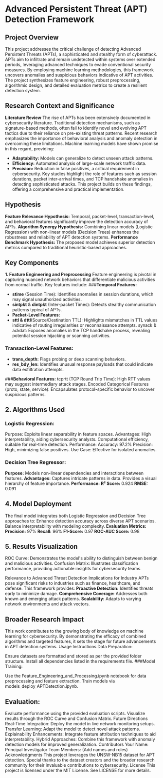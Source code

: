 # Advanced Persistent Threat (APT) Detection Framework

## **Project Overview**

This project addresses the critical challenge of detecting Advanced Persistent Threats (APTs), a sophisticated and stealthy form of cyberattack. APTs aim to infiltrate and remain undetected within systems over extended periods, leveraging advanced techniques to evade conventional security measures. By employing machine learning methodologies, this framework uncovers anomalies and suspicious behaviors indicative of APT activities. The project synthesizes feature engineering, robust preprocessing, algorithmic design, and detailed evaluation metrics to create a resilient detection system.

## **Research Context and Significance**

**Literature Review**
The rise of APTs has been extensively documented in cybersecurity literature. Traditional detection mechanisms, such as signature-based methods, often fail to identify novel and evolving APT tactics due to their reliance on pre-existing threat patterns. Recent research emphasizes the importance of behavioral analysis and anomaly detection in overcoming these limitations. Machine learning models have shown promise in this regard, providing:

- **Adaptability:** Models can generalize to detect unseen attack patterns.
- **Efficiency:** Automated analysis of large-scale network traffic data.
- **Precision:** Reduction in false positives, a critical requirement in cybersecurity.
Key studies highlight the role of features such as session durations, packet inter-arrival times, and TCP handshake anomalies in detecting sophisticated attacks. This project builds on these findings, offering a comprehensive and practical implementation.

## **Hypothesis**
**Feature Relevance Hypothesis:** Temporal, packet-level, transaction-level, and behavioral features significantly improve the detection accuracy of APTs.
**Algorithm Synergy Hypothesis:** Combining linear models (Logistic Regression) with non-linear models (Decision Trees) enhances the robustness and reliability of APT detection systems.
**Performance Benchmark Hypothesis:** The proposed model achieves superior detection metrics compared to traditional heuristic-based approaches.

## **Key Components**

**1. Feature Engineering and Preprocessing**
Feature engineering is pivotal in capturing nuanced network behaviors that differentiate malicious activities from normal traffic. Key features include:
###**Temporal Features:**
- **stime** (Session Time): Identifies anomalies in session durations, which may signal unauthorized activities.
- **sintpkt** & **dintpkt** (Inter-packet Times): Detects stealthy communication patterns typical of APTs.
- **Packet-Level Features:**
- **sttl & dttl**(Source/Destination TTL): Highlights mismatches in TTL values indicative of routing irregularities or reconnaissance attempts.
synack & ackdat: Exposes anomalies in the TCP handshake process, revealing potential session hijacking or scanning activities.

### **Transaction-Level Features:**
- **trans_depth:** Flags probing or deep scanning behaviors.
- **res_bdy_len:** Identifies unusual response payloads that could indicate data exfiltration attempts.

###**Behavioral Features:**
tcprtt (TCP Round Trip Time): High RTT values may suggest intermediary attack stages.
Encoded Categorical Features (proto, state, service): Encapsulates protocol-specific behavior to uncover suspicious patterns.

## **2. Algorithms Used**
### Logistic Regression:
Purpose: Exploits linear separability in feature spaces.
Advantages:
High interpretability, aiding cybersecurity analysts.
Computational efficiency, suitable for real-time detection.
Performance:
Accuracy: 97.2%
Precision: High, minimizing false positives.
Use Case: Effective for isolated anomalies.

### Decision Tree Regressor:
**Purpose:** Models non-linear dependencies and interactions between features.
**Advantages:**
Captures intricate patterns in data.
Provides a visual hierarchy of feature importance.
**Performance:**
**R² Score:** 0.924
**RMSE:** 0.091

## **4. Model Deployment**
The final model integrates both Logistic Regression and Decision Tree approaches to:
Enhance detection accuracy across diverse APT scenarios.
Balance interpretability with modeling complexity.
**Evaluation Metrics:**
**Precision:** 97%
**Recall:** 96%
**F1-Score:** 0.97
**ROC-AUC Score:** 0.98

## **5. Results Visualization**
ROC Curve: Demonstrates the model's ability to distinguish between benign and malicious activities.
Confusion Matrix: Illustrates classification performance, providing actionable insights for cybersecurity teams.

Relevance to Advanced Threat Detection
Implications for Industry
APTs pose significant risks to industries such as finance, healthcare, and defense. This framework provides:
**Proactive Detection:** Identifies threats early to minimize damage.
**Comprehensive Coverage:** Addresses both known and emerging attack patterns.
**Scalability:** Adapts to varying network environments and attack vectors.

## Broader Research Impact
This work contributes to the growing body of knowledge on machine learning for cybersecurity. By demonstrating the efficacy of combined algorithms and targeted features, it sets the stage for future advancements in APT detection systems.
Usage Instructions
Data Preparation:


Ensure datasets are formatted and stored as per the provided folder structure.
Install all dependencies listed in the requirements file.
###Model Training:


Use the Feature_Engineering_and_Processing.ipynb notebook for data preprocessing and feature extraction.
Train models via models_deploy_APTDetection.ipynb.
## **Evaluation:**


Evaluate performance using the provided evaluation scripts.
Visualize results through the ROC Curve and Confusion Matrix.
Future Directions
Real-Time Integration: Deploy the model in live network monitoring setups.
Transfer Learning: Adapt the model to detect novel attack patterns.
Explainability Enhancements: Integrate feature attribution techniques to aid interpretability.
Hybrid Approaches: Combine this framework with anomaly detection models for improved generalization.
Contributors
Your Name: Principal Investigator
Team Members: (Add names and roles)
Acknowledgments
This project leverages the UNSW-NB15 dataset for APT detection. Special thanks to the dataset creators and the broader research community for their invaluable contributions to cybersecurity.
License
This project is licensed under the MIT License. See LICENSE for more details.
